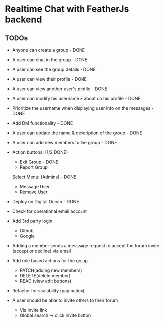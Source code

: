 # Realtime Chat with FeatherJs backend

## TODOs

- Anyone can create a group - DONE
- A user can chat in the group - DONE
- A user can see the group details - DONE
- A user can view their profile - DONE
- A user can view another user's profile - DONE
- A user can modify his username & about on his profile - DONE
- Prioritize the username when displaying user info on the messages - DONE
- Add DM functionality - DONE
- A user can update the name & description of the group - DONE
- A user can add new members to the group - DONE
- Action buttons: (1/2 DONE)
    - Exit Group - DONE
    - Report Group

    Select Menu: (Admins) - DONE
    - Message User
    - Remove User

- Deploy on Digital Ocean - DONE
- Check for operational email account
- Add 3rd party login
    - Github
    - Google
- Adding a member sends a messsage request to accept the forum invite (accept or decline) via email
- Add role based actions for the group
    - PATCH(adding new members)
    - DELETE(delete member)
    - READ (view edit buttons)
- Refactor for scalability (pagination)
- A user should be able to invite others to their forum
    - Via invite link
    - Global search -> click invite button


